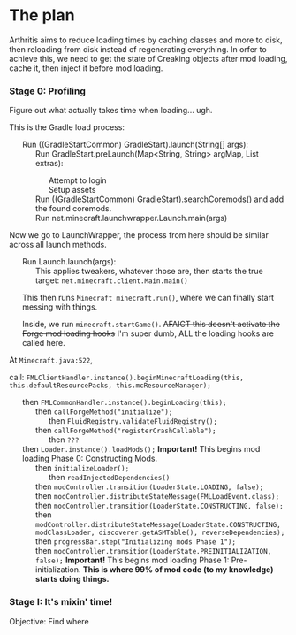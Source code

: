 # The plan

Arthritis aims to reduce loading times by caching classes and more to disk, then reloading from disk instead of regenerating everything.
In orfer to achieve this, we need to get the state of Creaking objects after mod loading, cache it, then inject it before mod loading.

### Stage 0: Profiling

Figure out what actually takes time when loading... ugh.

This is the Gradle load process:

- Run ((GradleStartCommon) GradleStart).launch(String[] args):
  - Run GradleStart.preLaunch(Map<String, String> argMap, List<String> extras):
    - Attempt to login
    - Setup assets
  - Run ((GradleStartCommon) GradleStart).searchCoremods()
    and add the found coremods.
  - Run net.minecraft.launchwrapper.Launch.main(args)

Now we go to LaunchWrapper, the process from here should be similar across all launch methods.

- Run Launch.launch(args):
  - This applies tweakers, whatever those are, then starts the true target:
    `net.minecraft.client.Main.main()`

1. This then runs `Minecraft minecraft.run()`, where we can finally start messing with things.
  - Inside, we run `minecraft.startGame()`. ~~AFAICT this doesn't activate the Forge mod loading hooks~~ I'm super dumb, ALL the loading hooks are called here.

At `Minecraft.java:522`, <br>

call: `FMLClientHandler.instance().beginMinecraftLoading(this, this.defaultResourcePacks, this.mcResourceManager);`
* then `FMLCommonHandler.instance().beginLoading(this);`
  * then `callForgeMethod("initialize");`
    * then `FluidRegistry.validateFluidRegistry();`
  * then `callForgeMethod("registerCrashCallable");`
    * then `???`
* then `Loader.instance().loadMods();` **Important!**
  This begins mod loading Phase 0: Constructing Mods.
  * then `initializeLoader();`
    * then `readInjectedDependencies()`
  * then `modController.transition(LoaderState.LOADING, false);`
  * then `modController.distributeStateMessage(FMLLoadEvent.class);`
  * then `modController.transition(LoaderState.CONSTRUCTING, false);`
  * then `modController.distributeStateMessage(LoaderState.CONSTRUCTING, modClassLoader, discoverer.getASMTable(), reverseDependencies);`
  * then `progressBar.step("Initializing mods Phase 1");`
  * then `modController.transition(LoaderState.PREINITIALIZATION, false);` **Important!** This begins mod loading Phase 1: Pre-initialization. **This is where 99% of mod code (to my knowledge) starts doing things.**

### Stage I: It's mixin' time!

Objective: Find where

<style>
  li {list-style-type: none;}
</style>
